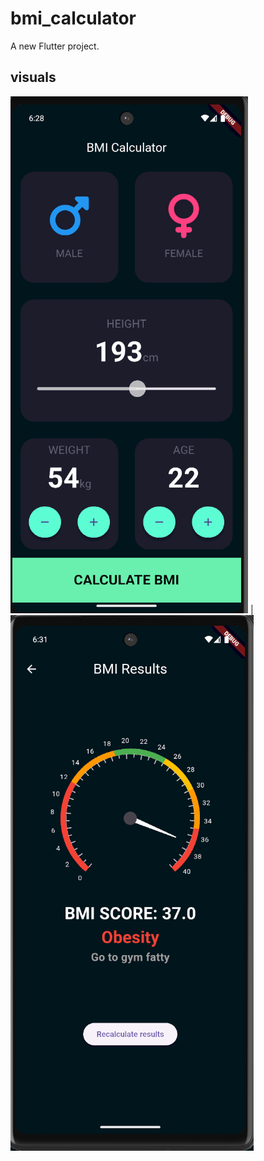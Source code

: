 # bmi_calculator

A new Flutter project.

## visuals
![image](/screen_shots/ss1.png) | ![image](/screen_shots/ss2.png)


